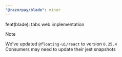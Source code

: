 ```yaml
---
"@razorpay/blade": minor
---
```


feat(blade): tabs web implementation

> [!NOTE]  
> We've updated `@floating-ui/react` to version `0.25.4`  
> Consumers may need to update their jest snapshots  
